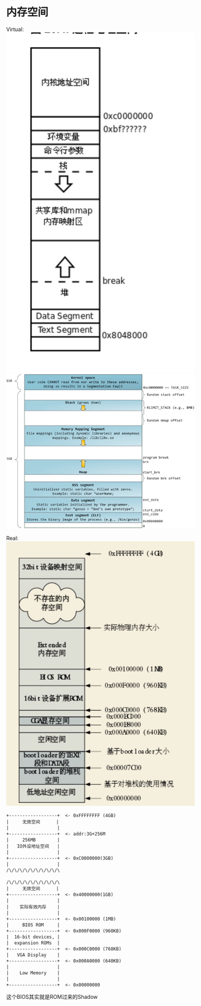# 内存空间

Virtual: ![](../../.gitbook/assets/15375091869246.jpg) ![](../../.gitbook/assets/15375109086624.jpg)

Real: ![](../../.gitbook/assets/15375092912521.jpg)

```text
+------------------+  <- 0xFFFFFFFF (4GB)
|     无效空间      |
|                  |
+------------------+  <- addr:3G+256M
|     256MB        |
|   IO外设地址空间   |
|                  |
+------------------+  <- 0xC0000000(3GB)
|                  |
/\/\/\/\/\/\/\/\/\/\

/\/\/\/\/\/\/\/\/\/\
|     无效空间      |
+------------------+  <- 0x40000000(1GB)
|                  |
|    实际有效内存    |
|                  |
+------------------+  <- 0x00100000 (1MB)
|     BIOS ROM     |
+------------------+  <- 0x000F0000 (960KB)
|  16-bit devices, |
|  expansion ROMs  |
+------------------+  <- 0x000C0000 (768KB)
|   VGA Display    |
+------------------+  <- 0x000A0000 (640KB)
|                  |
|    Low Memory    |
|                  |
+------------------+  <- 0x00000000
```

这个BIOS其实就是ROM过来的Shadow

